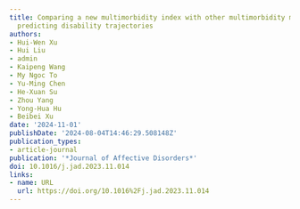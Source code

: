 ```yaml
---
title: Comparing a new multimorbidity index with other multimorbidity measures for
  predicting disability trajectories
authors:
- Hui-Wen Xu
- Hui Liu
- admin
- Kaipeng Wang
- My Ngoc To
- Yu-Ming Chen
- He-Xuan Su
- Zhou Yang
- Yong-Hua Hu
- Beibei Xu
date: '2024-11-01'
publishDate: '2024-08-04T14:46:29.508148Z'
publication_types:
- article-journal
publication: '*Journal of Affective Disorders*'
doi: 10.1016/j.jad.2023.11.014
links:
- name: URL
  url: https://doi.org/10.1016%2Fj.jad.2023.11.014
---
```

